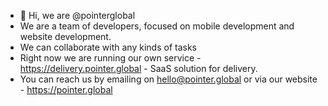 - 👋 Hi, we are @pointerglobal
- We are a team of developers, focused on mobile development and website development.
- We can collaborate with any kinds of tasks
- Right now we are running our own service - https://delivery.pointer.global - SaaS solution for delivery.
- You can reach us by emailing on hello@pointer.global or via our website - https://pointer.global
